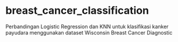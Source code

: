 # breast_cancer_classification
Perbandingan Logistic Regression dan KNN untuk klasifikasi kanker payudara menggunakan dataset Wisconsin Breast Cancer Diagnostic
